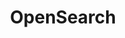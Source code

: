 ---
title: OpenSearch
tags: OpenSearch
artifact_id: opensearch
architecture: x64
platform: linux
distribution: tar.gz
url: https://artifacts.opensearch.org/releases/bundle/opensearch/1.0.0-rc1/opensearch-1.0.0-rc1-linux-x64.tar.gz
version: 1.0.0-rc1
---